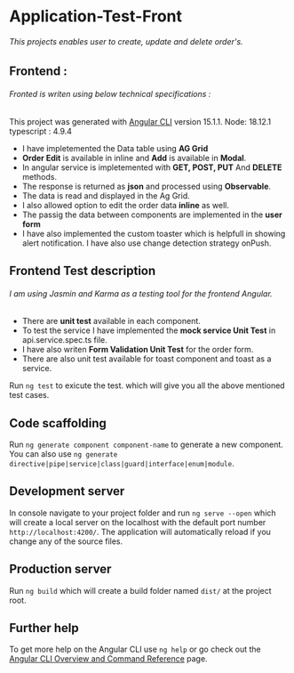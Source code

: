 # Application-Test-Front
###### This projects enables user to create, update and delete order's.

## Frontend :
###### Fronted is writen using below technical specifications :  
This project was generated with [Angular CLI](https://github.com/angular/angular-cli) version 15.1.1.
Node: 18.12.1  
typescript : 4.9.4  

- I have impletemented the Data table using **AG Grid**
- **Order Edit** is available in inline and **Add** is available in **Modal**.
- In angular service is impletemented with **GET, POST, PUT** And **DELETE** methods.
- The response is returned as **json** and processed using **Observable**.
- The data is read and displayed in the Ag Grid.
- I also allowed option to edit the order data **inline** as well.
- The passig the data between components are implemented in the **user form**
- I have also implemented the custom toaster which is helpfull in showing alert notification. I have also use change detection strategy onPush.

## Frontend Test description 
###### I am using Jasmin and Karma as a testing tool for the frontend Angular.
- There are **unit test** available in each component.
- To test the service I have implemented the **mock service Unit Test** in api.service.spec.ts file.
- I have also writen **Form Validation Unit Test** for the order form.
- There are also unit test available for toast component and toast as a service.

Run ```ng test``` to exicute the test. which will give you all the above mentioned test cases.

## Code scaffolding

Run `ng generate component component-name` to generate a new component. You can also use `ng generate directive|pipe|service|class|guard|interface|enum|module`.

## Development server
In console navigate to your project folder and run ```ng serve --open``` which will create a local server on the localhost with the default port number ```http://localhost:4200/```. The application will automatically reload if you change any of the source files.

## Production server
Run ```ng build``` which will create a build folder named ```dist/``` at the project root.

## Further help
To get more help on the Angular CLI use ```ng help``` or go check out the [Angular CLI Overview and Command Reference](https://angular.io/cli) page.